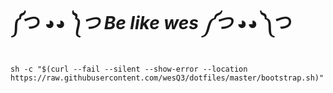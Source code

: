 # ༼つ ◕_◕ ༽つ Be like wes ༼つ ◕_◕ ༽つ

    sh -c "$(curl --fail --silent --show-error --location https://raw.githubusercontent.com/wesQ3/dotfiles/master/bootstrap.sh)"
